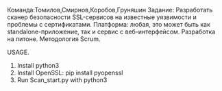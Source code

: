 Команда:Томилов,Смирнов,Коробов,Груняшин
Задание:	Разработать сканер безопасности SSL-сервисов на известные уязвимости и проблемы с сертификатами. 
Платформа: любая, это может быть как standalone-приложение, так и сервис с веб-интерфейсом.
Разработка на питоне.
Методология Scrum.

USAGE. <BR>
1. Install python3 <BR>
2. Install OpenSSL: pip install pyopenssl <BR>
3. Run Scan_start.py with python3 <BR>
